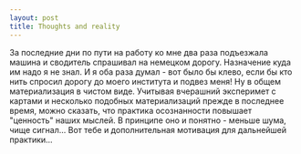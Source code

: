 ```yaml
--- 
layout: post
title: Thoughts and reality
---
```

За последние дни по пути на работу ко мне два раза подъезжала машина и сводитель спрашивал на немецком дорогу. Назначение куда им надо я не знал. И я оба раза думал - вот было бы клево, если бы кто нить спросил дорогу до моего института и подвез меня! Ну в общем материализация в чистом виде. Учитывая вчерашний эксперимет с картами и несколько подобных материализаций прежде в последнее время, можно сказать, что практика осознанности повышает "ценность" наших мыслей. В принципе оно и понятно - меньше шума, чище сигнал... Вот тебе и дополнительная мотивация для дальнейшей практики...
